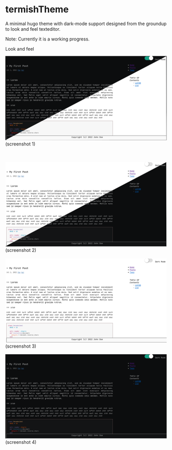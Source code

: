 # termishTheme
A minimal hugo theme with dark-mode support designed from the groundup to look and feel texteditor.

Note: Currently it is a working progress.

Look and feel

 ![Screenshot-1 of termishTheme for hugo](./images/scrot-01.png)(screenshot 1)
 
 <br><br>
 ![Screenshot-2 of termishTheme for hugo](./images/scrot-02.png)(screenshot 2)
  <br><br>
 ![Screenshot-3 of termishTheme for hugo](./images/scrot-03.png)(screenshot 3)
  <br><br>
 ![Screenshot-4 of termishTheme for hugo](./images/scrot-04.png)(screenshot 4)
  <br><br>
